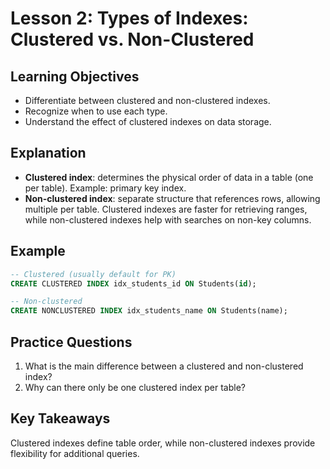 # Lesson 2: Types of Indexes: Clustered vs. Non-Clustered

## Learning Objectives
- Differentiate between clustered and non-clustered indexes.
- Recognize when to use each type.
- Understand the effect of clustered indexes on data storage.

## Explanation
- **Clustered index**: determines the physical order of data in a table (one per table). Example: primary key index.
- **Non-clustered index**: separate structure that references rows, allowing multiple per table.
Clustered indexes are faster for retrieving ranges, while non-clustered indexes help with searches on non-key columns.

## Example
```sql
-- Clustered (usually default for PK)
CREATE CLUSTERED INDEX idx_students_id ON Students(id);

-- Non-clustered
CREATE NONCLUSTERED INDEX idx_students_name ON Students(name);
```

## Practice Questions
1. What is the main difference between a clustered and non-clustered index?
2. Why can there only be one clustered index per table?

## Key Takeaways
Clustered indexes define table order, while non-clustered indexes provide flexibility for additional queries.
